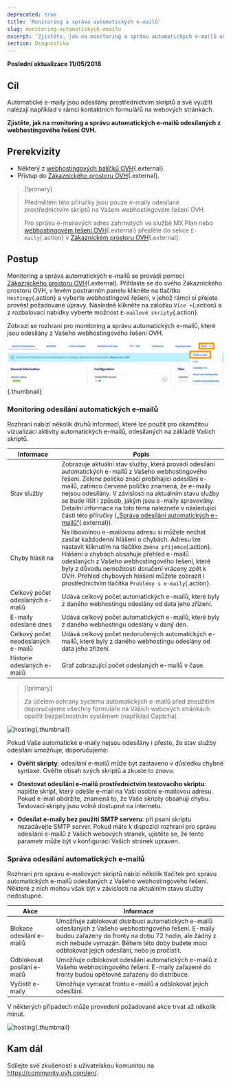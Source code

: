 ```yaml
---
deprecated: true
title: 'Monitoring a správa automatických e-mailů'
slug: monitoring-automatickych-emailu
excerpt: 'Zjistěte, jak na monitoring a správu automatických e-mailů odesílaných z webhostingového řešení OVH'
section: Diagnostika
---
```


**Poslední aktualizace 11/05/2018**

## Cíl

Automatické e-maily jsou odesílány prostřednictvím skriptů a své využití nalézají například v rámci kontaktních formulářů na webových stránkách. 

**Zjistěte, jak na monitoring a správu automatických e-mailů odesílaných z webhostingového řešení OVH.**

## Prerekvizity

- Některý z [webhostingových balíčků OVH](https://www.ovh.cz/webhosting/){.external}.
- Přístup do [Zákaznického prostoru OVH](https://www.ovh.com/auth/?action=gotomanager){.external}.

> [!primary]
>
> Předmětem této příručky jsou pouze e-maily odesílané prostřednictvím skriptů na Vašem webhostingovém řešení OVH.
>
> Pro správu e-mailových adres zahrnutých ve službě MX Plan nebo [webhostingovém řešení OVH](https://www.ovh.cz/webhosting/){.external} přejděte do sekce `E-maily`{.action} v [Zákaznickém prostoru OVH](https://www.ovh.com/auth/?action=gotomanager){.external}. 
>

## Postup

Monitoring a správa automatických e-mailů se provádí pomocí [Zákaznického prostoru OVH](https://www.ovh.com/auth/?action=gotomanager){.external}. Přihlaste se do svého Zákaznického prostoru OVH, v levém postranním panelu klikněte na tlačítko `Hostingy`{.action} a vyberte webhostingové řešení, v jehož rámci si přejete provést požadované úpravy. Následně klikněte na záložku `Více +`{.action} a z rozbalovací nabídky vyberte možnost `E-mailové skripty`{.action}.

Zobrazí se rozhraní pro monitoring a správu automatických e-mailů, které jsou odesílány z Vašeho webhostingového řešení OVH.

![hosting](images/monitoring-automatic-emails-step1.png){.thumbnail}

### Monitoring odesílání automatických e-mailů

Rozhraní nabízí několik druhů informací, které lze použít pro okamžitou vizualizaci aktivity automatických e-mailů, odesílaných na základě Vašich skriptů.

|Informace|Popis|
|---|---|
|Stav služby|Zobrazuje aktuální stav služby, která provádí odesílání automatických e-mailů z Vašeho webhostingového řešení. Zelené políčko značí probíhající odesílání e-mailů, zatímco červené políčko znamená, že e-maily nejsou odesílány. V závislosti na aktuálním stavu služby se bude lišit i způsob, jakým jsou e-maily spravovány. Detailní informace na toto téma naleznete v následující části této příručky ([„Správa odesílání automatických e-mailů“](https://docs.ovh.com/cz/cs/hosting/monitoring-automatickych-emailu/#sprava-odesilani-automatickych-e-mailu){.external}).|
|Chyby hlásit na|Na libovolnou e-mailovou adresu si můžete nechat zasílat každodenní hlášení o chybách. Adresu lze nastavit kliknutím na tlačítko `Změna příjemce`{.action}. Hlášení o chybách obsahuje přehled e-mailů odeslaných z Vašeho webhostingového řešení, které byly z důvodu nemožnosti doručení vráceny zpět k OVH. Přehled chybových hlášení můžete zobrazit i prostřednictvím tlačítka `Problémy s e-maily`{.action}.|
|Celkový počet odeslaných e-mailů|Udává celkový počet automatických e-mailů, které byly z daného webhostingu odeslány od data jeho zřízení.|
|E-maily odeslané dnes|Udává celkový počet automatických e-mailů,  které byly z daného webhostingu odeslány v daný den.|
|Celkový počet neodeslaných e-mailů|Udává celkový počet nedoručených automatických e-mailů, které byly z daného webhostingu odeslány od data jeho zřízení.|
|Historie odeslaných e-mailů|Graf zobrazující počet odeslaných e-mailů v čase.|

> [!primary]
>
> Za účelem ochrany systému automatických e-mailů před zneužitím doporučujeme všechny formuláře na Vašich webových stránkách opatřit bezpečnostním systémem (například Captcha).
>

![hosting](images/monitoring-automatic-emails-step2.png){.thumbnail}

Pokud Vaše automatické e-maily nejsou odesílány i přesto, že stav služby odesílání umožňuje, doporučujeme:

- **Ověřit skripty**: odesílání e-mailů může být zastaveno v důsledku chybné syntaxe. Ověřte obsah svých skriptů a zkuste to znovu.

- **Otestovat odesílání e-mailů prostřednictvím testovacího skriptu**: napište skript, který odešle e-mail na Vaši osobní e-mailovou adresu. Pokud e-mail obdržíte, znamená to, že Vaše skripty obsahují chybu. Testovací skripty jsou volně dostupné na internetu.

- **Odesílat e-maily bez použití SMTP serveru**: při psaní skriptu nezadávejte SMTP server. Pokud máte k dispozici rozhraní pro správu odesílání e-mailů z Vašich webových stránek, ujistěte se, že tento parametr může být v konfiguraci Vašich stránek upraven.

### Správa odesílání automatických e-mailů

Rozhraní pro správu e-mailových skriptů nabízí několik tlačítek pro správu automatických e-mailů odesílaných z Vašeho webhostingového řešení. Některé z nich mohou však být v závislosti na aktuálním stavu služby nedostupné.

|Akce|Informace|
|---|---|
|Blokace odesílání e-mailů|Umožňuje zablokovat distribuci automatických e-mailů odesílaných z Vašeho webhostingového řešení. E-maily budou zařazeny do fronty na dobu 72 hodin, ale žádný z nich nebude vymazán. Během této doby budete moci odblokovat jejich odesílání, nebo je pročistit.|
|Odblokovat posílání e-mailů|Umožňuje odblokovat odesílání automatických e-mailů z Vašeho webhostingového řešení. E-maily zařazené do fronty budou opětovně zařazeny do distribuce.|
|Vyčistit e-maily|Umožňuje vymazat frontu e-mailů a odblokovat jejich odesílání.|

 V některých případech může provedení požadované akce trvat až několik minut.

![hosting](images/monitoring-automatic-emails-step3.png){.thumbnail}

## Kam dál

Sdílejte své zkušenosti s uživatelskou komunitou na <https://community.ovh.com/en/>.